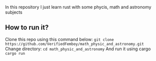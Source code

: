 In this repository I just learn rust with some phycis, math and astronomy subjects

## How to run it?
Clone this repo using this command below:
```git clone https://github.com/VerifiedFemboy/math_physic_and_astronomy.git```
Change directory:
```cd math_physic_and_astronomy```
And run it using cargo
```cargo run```

